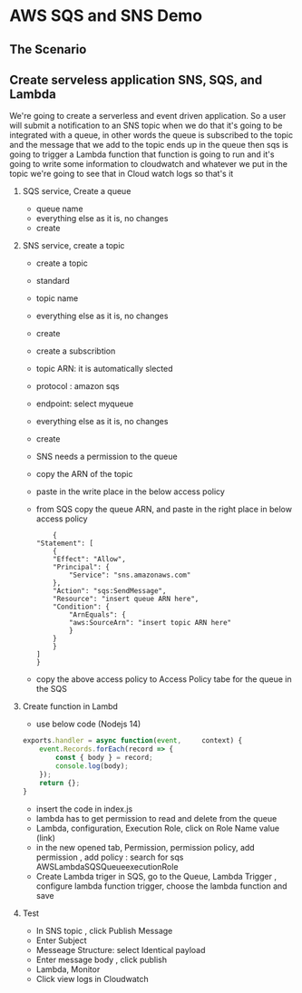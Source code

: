 # AWS SQS and SNS Demo

## The Scenario
## Create serveless application SNS, SQS, and Lambda

We're going to create a serverless and
event driven application.
So a user will submit a notification to
an SNS topic when we do that it's going
to be integrated with a queue, in other
words the queue is subscribed to the
topic and the message that we add to the
topic ends up in the queue then sqs is
going to trigger a Lambda function that
function is going to run and it's going
to write some information to cloudwatch
and whatever we put in the topic we're
going to see that in Cloud watch logs so
that's it 

1. SQS service, Create a queue 
    - queue name
    - everything else as it is, no changes
    - create
2. SNS service, create a topic
    - create a topic
    - standard
    - topic name
    - everything else as it is, no changes
    - create
    - create a subscribtion 
    - topic ARN: it is automatically slected 
    - protocol : amazon sqs
    - endpoint: select myqueue
    - everything else as it is, no changes
    - create 
    - SNS needs a permission to the queue
    - copy the ARN of the topic 
    - paste in the write place in the below access policy
    - from SQS copy the queue ARN, and paste in the right place in below access policy


        ```shell
            {
        "Statement": [
            {
            "Effect": "Allow",
            "Principal": {
                "Service": "sns.amazonaws.com"
            },
            "Action": "sqs:SendMessage",
            "Resource": "insert queue ARN here",
            "Condition": {
                "ArnEquals": {
                "aws:SourceArn": "insert topic ARN here"
                }
            }
            }
        ]
        }
        ```
    - copy the above access policy to Access Policy tabe for the queue in the SQS

3. Create function in Lambd
    - use below code (Nodejs 14)


    ```js
    exports.handler = async function(event,     context) {
        event.Records.forEach(record => {
            const { body } = record;
            console.log(body);
        });
        return {};
    }
    ```
    - insert the code in index.js
    - lambda has to get permission to read and delete from the queue
    - Lambda, configuration, Execution Role, click on Role Name value (link)
    - in the new opened tab, Permission, permission policy, add permission , add policy : search for sqs AWSLambdaSQSQueueexecutionRole
    - Create Lambda triger in SQS, go to the Queue, Lambda Trigger , configure lambda function trigger, choose the lambda function and save

4. Test
    - In SNS topic , click Publish Message
    - Enter Subject
    - Messeage Structure: select Identical payload
    - Enter message body , click publish
    - Lambda, Monitor
    - Click view logs in Cloudwatch